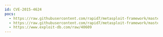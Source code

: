 ```yaml
---
id: CVE-2015-4624
pocs:
  - https://raw.githubusercontent.com/rapid7/metasploit-framework/master/modules/exploits/linux/http/pineapple_bypass_cmdinject.rb
  - https://raw.githubusercontent.com/rapid7/metasploit-framework/master/modules/exploits/linux/http/pineapple_preconfig_cmdinject.rb
  - https://www.exploit-db.com/raw/40609
---
```


